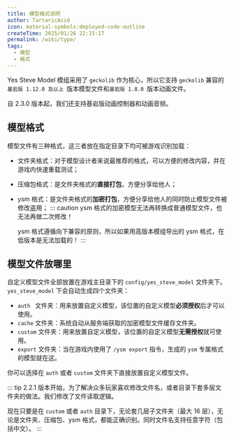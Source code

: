 ```yaml
---
title: 模型格式说明
author: TartaricAcid
icon: material-symbols:deployed-code-outline
createTime: 2025/01/26 22:15:17
permalink: /wiki/type/
tags:
  - 模型
  - 格式
---
```


Yes Steve Model 模组采用了 `geckolib` 作为核心，所以它支持 `geckolib` 兼容的`基岩版 1.12.0 及以上 `版本模型文件和`基岩版 1.8.0 `版本动画文件。

自 2.3.0 版本起，我们还支持基岩版动画控制器和动画音频。

##  模型格式

模型文件有三种格式，这三者放在指定目录下均可被游戏识别加载：

- 文件夹格式：对于模型设计者来说最推荐的格式，可以方便的修改内容，并在游戏内快速重载测试；
- 压缩包格式：是文件夹格式的**直接打包**，方便分享给他人；
- ysm 格式：是文件夹格式的**加密打包**，方便分享给他人的同时防止模型文件被修改盗用；
  ::: caution
  ysm 格式的加密模型无法再转换成普通模型文件，也无法再做二次修改！

  ysm 格式遵循向下兼容的原则，所以如果用高版本模组导出的 ysm 格式，在低版本是无法加载的！
  :::

## 模型文件放哪里

自定义模型文件全部放置在游戏主目录下的 `config/yes_steve_model` 文件夹下。`yes_steve_model` 下会自动生成四个文件夹：

- `auth ` 文件夹：用来放置自定义模型，该位置的自定义模型**必须授权**后才可以使用。
- `cache` 文件夹：系统自动从服务端获取的加密模型文件缓存文件夹。
- `custom` 文件夹：用来放置自定义模型，该位置的自定义模型**无需授权**就可使用。
- `export` 文件夹：当在游戏内使用了 `/ysm export` 指令，生成的 `ysm` 专属格式的模型就在这。

你可以选择在 `auth` 或者 `custom` 文件夹下直接放置自定义模型文件。

::: tip
2.2.1 版本开始，为了解决众多玩家喜欢修改文件名，或者目录下套多层文件夹的做法。我们修改了文件读取逻辑。

现在只要是在 `custom` 或者 `auth` 目录下，无论套几层子文件夹（最大 16 层），无论是文件夹、压缩包、ysm 格式，都能正确识别。同时文件名支持任意字符（包括中文）。
:::
